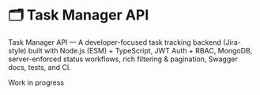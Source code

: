 # 🗂️ Task Manager API

Task Manager API — A developer-focused task tracking backend (Jira-style) built with Node.js (ESM) + TypeScript, JWT Auth + RBAC, MongoDB, server-enforced status workflows, rich filtering & pagination, Swagger docs, tests, and CI.

Work in progress